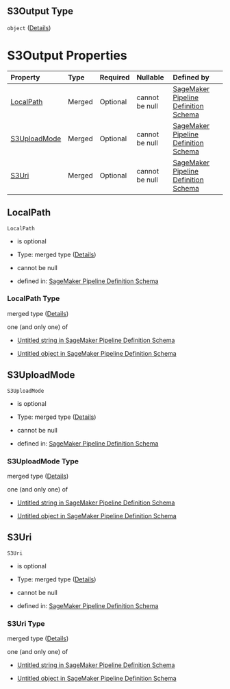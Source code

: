 ## S3Output Type

`object` ([Details](pipeline-definition-definitions-processingargs-properties-processingoutputconfig-properties-outputs-items-properties-s3output.md))

# S3Output Properties

| Property                      | Type   | Required | Nullable       | Defined by                                                                                                                                                                                                                                                                                                                            |
| :---------------------------- | :----- | :------- | :------------- | :------------------------------------------------------------------------------------------------------------------------------------------------------------------------------------------------------------------------------------------------------------------------------------------------------------------------------------ |
| [LocalPath](#localpath)       | Merged | Optional | cannot be null | [SageMaker Pipeline Definition Schema](pipeline-definition-definitions-stringargumentvalue.md "https://github.com/jerrypeng7773/sagemaker-model-building-pipeline-definition-JSON-schema/schema/#/definitions/ProcessingArgs/properties/ProcessingOutputConfig/properties/Outputs/items/properties/S3Output/properties/LocalPath")    |
| [S3UploadMode](#s3uploadmode) | Merged | Optional | cannot be null | [SageMaker Pipeline Definition Schema](pipeline-definition-definitions-stringargumentvalue.md "https://github.com/jerrypeng7773/sagemaker-model-building-pipeline-definition-JSON-schema/schema/#/definitions/ProcessingArgs/properties/ProcessingOutputConfig/properties/Outputs/items/properties/S3Output/properties/S3UploadMode") |
| [S3Uri](#s3uri)               | Merged | Optional | cannot be null | [SageMaker Pipeline Definition Schema](pipeline-definition-definitions-stringargumentvalue.md "https://github.com/jerrypeng7773/sagemaker-model-building-pipeline-definition-JSON-schema/schema/#/definitions/ProcessingArgs/properties/ProcessingOutputConfig/properties/Outputs/items/properties/S3Output/properties/S3Uri")        |

## LocalPath



`LocalPath`

*   is optional

*   Type: merged type ([Details](pipeline-definition-definitions-stringargumentvalue.md))

*   cannot be null

*   defined in: [SageMaker Pipeline Definition Schema](pipeline-definition-definitions-stringargumentvalue.md "https://github.com/jerrypeng7773/sagemaker-model-building-pipeline-definition-JSON-schema/schema/#/definitions/ProcessingArgs/properties/ProcessingOutputConfig/properties/Outputs/items/properties/S3Output/properties/LocalPath")

### LocalPath Type

merged type ([Details](pipeline-definition-definitions-stringargumentvalue.md))

one (and only one) of

*   [Untitled string in SageMaker Pipeline Definition Schema](pipeline-definition-definitions-stringargumentvalue-oneof-0.md "check type definition")

*   [Untitled object in SageMaker Pipeline Definition Schema](pipeline-definition-definitions-getfunction.md "check type definition")

## S3UploadMode



`S3UploadMode`

*   is optional

*   Type: merged type ([Details](pipeline-definition-definitions-stringargumentvalue.md))

*   cannot be null

*   defined in: [SageMaker Pipeline Definition Schema](pipeline-definition-definitions-stringargumentvalue.md "https://github.com/jerrypeng7773/sagemaker-model-building-pipeline-definition-JSON-schema/schema/#/definitions/ProcessingArgs/properties/ProcessingOutputConfig/properties/Outputs/items/properties/S3Output/properties/S3UploadMode")

### S3UploadMode Type

merged type ([Details](pipeline-definition-definitions-stringargumentvalue.md))

one (and only one) of

*   [Untitled string in SageMaker Pipeline Definition Schema](pipeline-definition-definitions-stringargumentvalue-oneof-0.md "check type definition")

*   [Untitled object in SageMaker Pipeline Definition Schema](pipeline-definition-definitions-getfunction.md "check type definition")

## S3Uri



`S3Uri`

*   is optional

*   Type: merged type ([Details](pipeline-definition-definitions-stringargumentvalue.md))

*   cannot be null

*   defined in: [SageMaker Pipeline Definition Schema](pipeline-definition-definitions-stringargumentvalue.md "https://github.com/jerrypeng7773/sagemaker-model-building-pipeline-definition-JSON-schema/schema/#/definitions/ProcessingArgs/properties/ProcessingOutputConfig/properties/Outputs/items/properties/S3Output/properties/S3Uri")

### S3Uri Type

merged type ([Details](pipeline-definition-definitions-stringargumentvalue.md))

one (and only one) of

*   [Untitled string in SageMaker Pipeline Definition Schema](pipeline-definition-definitions-stringargumentvalue-oneof-0.md "check type definition")

*   [Untitled object in SageMaker Pipeline Definition Schema](pipeline-definition-definitions-getfunction.md "check type definition")
